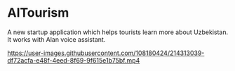 # AITourism
A new startup application which helps tourists learn more about Uzbekistan. It works with Alan voice assistant. 



https://user-images.githubusercontent.com/108180424/214313039-df72acfa-e48f-4eed-8f69-9f615e1b75bf.mp4
